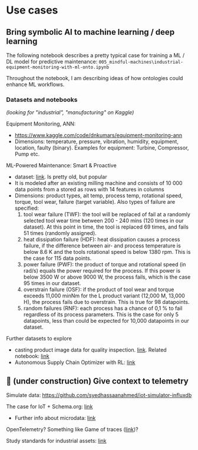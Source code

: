 
# Use cases

## Bring symbolic AI to machine learning / deep learning

The following notebook describes a pretty typical case for training a ML / DL model for predictive maintenance: `005_mindful-machines\industrial-equipment-monitoring-with-ml-onto.ipynb`

Throughout the notebook, I am describing ideas of how ontologies could enhance ML workflows.


### Datasets and notebooks

_(looking for "industrial", "manufacturing" on Kaggle)_

Equipment Monitoring, ANN:
- https://www.kaggle.com/code/dnkumars/equipment-monitoring-ann
- Dimensions: temperature, pressure, vibration, humidity, equipment, location, faulty (binary). Examples for equipment: Turbine, Compressor, Pump etc.

ML-Powered Maintenance: Smart & Proactive
- dataset: [link](https://www.kaggle.com/datasets/nafisur/dataset-for-predictive-maintenance). Is pretty old, but popular
- It is modeled after an existing milling machine and consists of 10 000 data points from a stored as rows with 14 features in columns
- Dimensions: product types, ait temp, process temp, rotational speed, torque, tool wear, failure (target variable). Also types of failure are specified: 
    1) tool wear failure (TWF): the tool will be replaced of fail at a randomly selected tool wear time between 200 - 240 mins (120 times in our dataset). At this point in time, the tool is replaced 69 times, and fails 51 times (randomly assigned).
    2) heat dissipation failure (HDF): heat dissipation causes a process failure, if the difference between air- and process temperature is below 8.6 K and the tools rotational speed is below 1380 rpm. This is the case for 115 data points.
    3) power failure (PWF): the product of torque and rotational speed (in rad/s) equals the power required for the process. If this power is below 3500 W or above 9000 W, the process fails, which is the case 95 times in our dataset.
    4) overstrain failure (OSF): if the product of tool wear and torque exceeds 11,000 minNm for the L product variant (12,000 M, 13,000 H), the process fails due to overstrain. This is true for 98 datapoints.
    5) random failures (RNF): each process has a chance of 0,1 % to fail regardless of its process parameters. This is the case for only 5 datapoints, less than could be expected for 10,000 datapoints in our dataset.


Further datasets to explore
- casting product image data for quality inspection. [link](https://www.kaggle.com/datasets/ravirajsinh45/real-life-industrial-dataset-of-casting-product). Related notebook: [link](https://www.kaggle.com/code/koheimuramatsu/model-explainability-in-industrial-image-detection)
- Autonomous Supply Chain Optimizer with RL: [link](https://www.kaggle.com/code/evilspirit05/autonomous-supply-chain-optimizer-with-rl/input)


## 🚧 (under construction) Give context to telemetry

Simulate data: https://github.com/syedhassaanahmed/iot-simulator-influxdb

The case for IoT + Schema.org: [link](https://schema.org/docs/iot-gettingstarted.html)
- Further info about microdata: [link](https://www.linkedin.com/posts/volpini_%F0%9D%97%AC%F0%9D%97%BC%F0%9D%98%82%F0%9D%97%BF-%F0%9D%98%84%F0%9D%97%B2%F0%9D%97%AF%F0%9D%98%80%F0%9D%97%B6%F0%9D%98%81%F0%9D%97%B2-%F0%9D%97%B6%F0%9D%98%80-%F0%9D%97%AE%F0%9D%97%AF%F0%9D%97%BC%F0%9D%98%82%F0%9D%98%81-%F0%9D%98%81%F0%9D%97%BC-activity-7361321548714078208-QsFG)

OpenTelemetry? Something like Game of traces ([link](https://grafana.com/blog/2025/08/11/learn-opentelemetry-tracing-through-a-grand-strategy-game-introducing-game-of-traces/))?

Study standards for industrial assets: [link](https://www.linkedin.com/posts/aleksandra-kn%C3%B6dlseder-859b222b_iso14224-cfihos-reliability-activity-7367862980513869825-gMQ8)